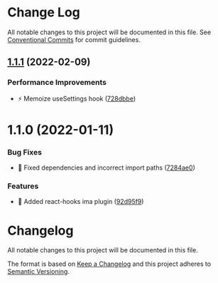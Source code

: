 # Change Log

All notable changes to this project will be documented in this file.
See [Conventional Commits](https://conventionalcommits.org) for commit guidelines.

## [1.1.1](https://github.com/seznam/IMA.js-plugins/compare/@ima/react-hooks@1.1.0...@ima/react-hooks@1.1.1) (2022-02-09)


### Performance Improvements

* ⚡️ Memoize useSettings hook ([728dbbe](https://github.com/seznam/IMA.js-plugins/commit/728dbbe0fb8a7c63f60f8284d6fd02ea2b295398))





# 1.1.0 (2022-01-11)


### Bug Fixes

* 🐛 Fixed dependencies and incorrect import paths ([7284ae0](https://github.com/seznam/IMA.js-plugins/commit/7284ae068e3f51ad8f3e2d47139ae3c56d931d1c))


### Features

* 🎸 Added react-hooks ima plugin ([92d95f9](https://github.com/seznam/IMA.js-plugins/commit/92d95f9acc0ded9b0e6676cac8f49a19bbf6b40b))





# Changelog

All notable changes to this project will be documented in this file.

The format is based on [Keep a Changelog](http://keepachangelog.com/en/1.0.0/)
and this project adheres to [Semantic Versioning](http://semver.org/spec/v2.0.0.html).
